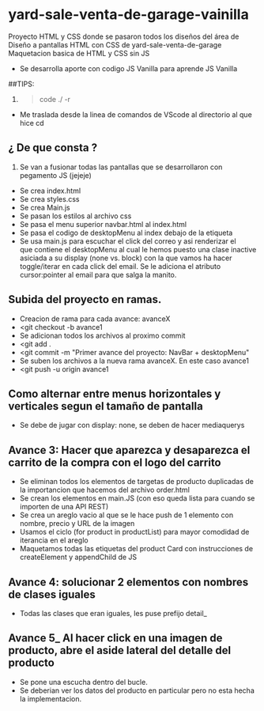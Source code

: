 # yard-sale-venta-de-garage-vainilla
Proyecto HTML y CSS donde se pasaron todos los diseños del área de Diseño a pantallas HTML con CSS de yard-sale-venta-de-garage Maquetacion basica de HTML y CSS sin JS 

* Se desarrolla aporte con codigo JS Vanilla para aprende JS Vanilla

##TIPS:
1. > code ./ -r
* Me traslada desde la linea de comandos de VScode al directorio al que hice cd <directorio>

## ¿ De que consta ?
1. Se van a fusionar todas las pantallas que se desarrollaron con pegamento JS (jejeje)
* Se crea index.html
* Se crea styles.css
* Se crea Main.js
* Se pasan los estilos al archivo css
* Se pasa el menu superior navbar.html al index.html
* Se pasa el codigo de desktopMenu al index debajo de la etiqueta <nav>
* Se usa main.js para escuchar el click del correo y asi renderizar el <div> que contiene el desktopMenu al cual le hemos puesto una clase inactive asiciada a su display (none vs. block) con la que vamos ha hacer toggle/iterar en cada click del email. Se le adiciona el atributo cursor:pointer al email para que salga la manito.

## Subida del proyecto en ramas.
* Creacion de rama para cada avance: avanceX
* <git checkout -b avance1
* Se adicionan todos los archivos al proximo commit
* <git add .
* <git commit -m "Primer avance del proyecto: NavBar + desktopMenu"
* Se suben los archivos a la nueva rama avanceX. En este caso avance1
* <git push -u origin avance1

## Como alternar entre menus horizontales y verticales segun el tamaño de pantalla
* Se debe de jugar con display: none, se deben de hacer mediaquerys

## Avance 3: Hacer que aparezca y desaparezca el carrito de la compra con el logo del carrito
* Se eliminan todos los elementos de targetas de producto duplicadas de la importancion que hacemos del archivo order.html
* Se crean los elementos en main.JS (con eso queda lista para cuando se importen de una API REST)
* Se crea un areglo vacio al que se le hace push de 1 elemento con nombre, precio y URL de la imagen
* Usamos el ciclo (for product in productList) para mayor comodidad de iterancia en el areglo
* Maquetamos todas las etiquetas del product Card con instrucciones de createElement y appendChild de JS 

## Avance 4: solucionar 2 elementos con nombres de clases iguales
* Todas las clases que eran iguales, les puse prefijo detail_

## Avance 5_ Al hacer click en una imagen de producto, abre el aside lateral del detalle del producto
* Se pone una escucha dentro del bucle.
* Se deberian ver los datos del producto en particular pero no esta hecha la implementacion.
